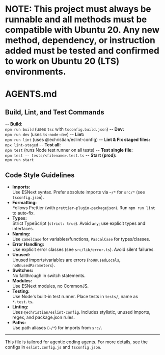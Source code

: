 # NOTE: This project must always be runnable and all methods must be compatible with Ubuntu 20. Any new method, dependency, or instruction added must be tested and confirmed to work on Ubuntu 20 (LTS) environments.
# AGENTS.md

## Build, Lint, and Test Commands

-- **Build:**  
  `npm run build` (uses `tsc` with `tsconfig.build.json`)
-- **Dev:**  
  `npm run dev` (uses `ts-node-dev`)
-- **Lint:**  
  `npm run lint` (uses @echristian/eslint-config)
-- **Lint & Fix staged files:**  
  `npx lint-staged`
-- **Test all:**  
   `npm test` (runs Node test runner on all tests)
-- **Test single file:**  
   `npm test -- tests/<filename>.test.ts`
-- **Start (prod):**  
  `npm run start`

## Code Style Guidelines

- **Imports:**  
  Use ESNext syntax. Prefer absolute imports via `~/*` for `src/*` (see `tsconfig.json`).
- **Formatting:**  
  Follows Prettier (with `prettier-plugin-packagejson`). Run `npm run lint` to auto-fix.
- **Types:**  
  Strict TypeScript (`strict: true`). Avoid `any`; use explicit types and interfaces.
- **Naming:**  
  Use `camelCase` for variables/functions, `PascalCase` for types/classes.
- **Error Handling:**  
  Use explicit error classes (see `src/lib/error.ts`). Avoid silent failures.
- **Unused:**  
  Unused imports/variables are errors (`noUnusedLocals`, `noUnusedParameters`).
- **Switches:**  
  No fallthrough in switch statements.
- **Modules:**  
  Use ESNext modules, no CommonJS.
- **Testing:**  
  Use Node's built-in test runner. Place tests in `tests/`, name as `*.test.ts`.
- **Linting:**  
  Uses `@echristian/eslint-config`. Includes stylistic, unused imports, regex, and package.json rules.
- **Paths:**  
  Use path aliases (`~/*`) for imports from `src/`.

---

This file is tailored for agentic coding agents. For more details, see the configs in `eslint.config.js` and `tsconfig.json`.

